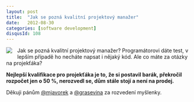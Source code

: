 ```yaml
---
layout: post
title:  "Jak se pozná kvalitní projektový manažer"
date:   2012-08-30
categories: [software development]
disqusId: 108
---
```

<div style="float: left; margin: 0 1em 1em 0; text-align: center;"><a href="http://www.flickr.com/photos/bantercz/7727015162/in/set-72157630934524442"><img src="https://farm9.staticflickr.com/8428/7727015162_819ebccb4d_m.jpg" /></a></div> Jak se pozná kvalitní projektový manažer? Programátorovi dáte test, v lepším případě ho necháte napsat i nějaký kód. Ale co máte za otázky na projekťáka?
<!--more-->

<b>Nejlepší kvalifikace pro projekťáka je to, že si postavil barák, překročil rozpočet jen o 50 %, nerozvedl se, dům stále stojí a není na prodej.</b>

Děkuji pánům <a href="https://twitter.com/mjavorek">@mjavorek</a> a <a href="https://twitter.com/grasevina">@grasevina</a> za rozvedení myšlenky.